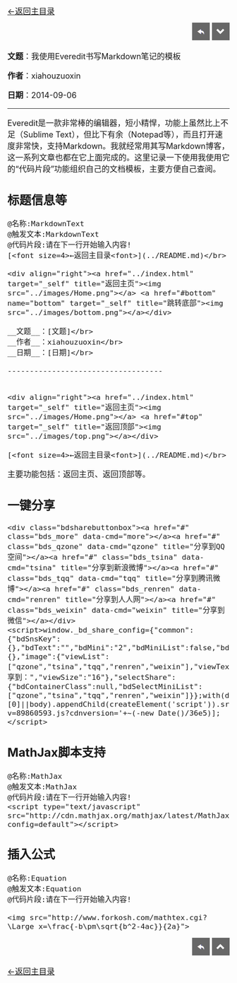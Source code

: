 [<font size=4>←返回主目录<font>](../README.md)</br>

<div align="right"><a href="../index.html" target="_self" title="返回主页"><img src="../images/Home.png"></a> <a href="#bottom" name="bottom" target="_self" title="跳转底部"><img src="../images/bottom.png"></a></div>

__文题__：我使用Everedit书写Markdown笔记的模板</br>

__作者__：xiahouzuoxin</br>

__日期__：2014-09-06</br>

-----------------------------------

Everedit是一款非常棒的编辑器，短小精悍，功能上虽然比上不足（Sublime Text），但比下有余（Notepad等），而且打开速度非常快，支持Markdown。我就经常用其写Markdown博客，这一系列文章也都在它上面完成的。这里记录一下使用我使用它的“代码片段”功能组织自己的文档模板，主要方便自己查阅。

## 标题信息等

```
@名称:MarkdownText
@触发文本:MarkdownText
@代码片段:请在下一行开始输入内容!
[<font size=4>←返回主目录<font>](../README.md)</br>

<div align="right"><a href="../index.html" target="_self" title="返回主页"><img src="../images/Home.png"></a> <a href="#bottom" name="bottom" target="_self" title="跳转底部"><img src="../images/bottom.png"></a></div>

__文题__：[文题]</br>
__作者__：xiahouzuoxin</br>
__日期__：[日期]</br>

-----------------------------------


<div align="right"><a href="../index.html" target="_self" title="返回主页"><img src="../images/Home.png"></a> <a href="#top" target="_self" title="返回顶部"><img src="../images/top.png"></a></div>

[<font size=4>←返回主目录<font>](../README.md)</br>
```

主要功能包括：返回主页、返回顶部等。

## 一键分享

```
<div class="bdsharebuttonbox"><a href="#" class="bds_more" data-cmd="more"></a><a href="#" class="bds_qzone" data-cmd="qzone" title="分享到QQ空间"></a><a href="#" class="bds_tsina" data-cmd="tsina" title="分享到新浪微博"></a><a href="#" class="bds_tqq" data-cmd="tqq" title="分享到腾讯微博"></a><a href="#" class="bds_renren" data-cmd="renren" title="分享到人人网"></a><a href="#" class="bds_weixin" data-cmd="weixin" title="分享到微信"></a></div>
<script>window._bd_share_config={"common":{"bdSnsKey":{},"bdText":"","bdMini":"2","bdMiniList":false,"bdPic":"","bdStyle":"0","bdSize":"16"},"share":{},"image":{"viewList":["qzone","tsina","tqq","renren","weixin"],"viewText":"分享到：","viewSize":"16"},"selectShare":{"bdContainerClass":null,"bdSelectMiniList":["qzone","tsina","tqq","renren","weixin"]}};with(document)0[(getElementsByTagName('head')[0]||body).appendChild(createElement('script')).src='http://bdimg.share.baidu.com/static/api/js/share.js?v=89860593.js?cdnversion='+~(-new Date()/36e5)];</script>
```

## MathJax脚本支持

```
@名称:MathJax
@触发文本:MathJax
@代码片段:请在下一行开始输入内容!
<script type="text/javascript" src="http://cdn.mathjax.org/mathjax/latest/MathJax.js?config=default"></script>
```

## 插入公式

```
@名称:Equation
@触发文本:Equation
@代码片段:请在下一行开始输入内容!

<img src="http://www.forkosh.com/mathtex.cgi? \Large x=\frac{-b\pm\sqrt{b^2-4ac}}{2a}">

```

<div align="right"><a href="../index.html" target="_self" title="返回主页"><img src="../images/Home.png"></a> <a href="#top" target="_self" title="返回顶部"><img src="../images/top.png"></a></div>

[<font size=4>←返回主目录<font>](../README.md)</br>
